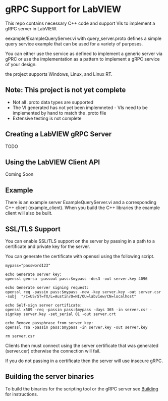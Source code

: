 # gRPC Support for LabVIEW

This repo contains necessary C++ code and support VIs to implement a gRPC server in LabVIEW.

eexample/ExampleQueryServer.vi with query_server.proto defines a simple query service example that can be used for a variety of purposes.  

You can either use the service as defined to implement a generic server via gPRC or use the implementation
as a pattern to implement a gRPC service of your design.

the project supports Windows, Linux, and Linux RT.

## Note: This project is not yet complete
* Not all .proto data types are supported
* The VI generated has not yet been implemneted - VIs need to be implemented by hand to match the .proto file
* Extensive testing is not complete

## Creating a LabVIEW gRPC Server

TODO

## Using the LabVIEW Client API

Coming Soon

## Example

There is an example server ExampleQueryServer.vi and a corresponding C++ client (example_client).
When you build the C++ libraries the example client will also be built.

## SSL/TLS Support

You can enable SSL/TLS support on the server by passing in a path to a certificate and private key for the server.

You can generate the certificate with openssl using the following script.

```
mypass="password123"

echo Generate server key:
openssl genrsa -passout pass:$mypass -des3 -out server.key 4096

echo Generate server signing request:
openssl req -passin pass:$mypass -new -key server.key -out server.csr -subj  "/C=US/ST=TX/L=Austin/O=NI/OU=labview/CN=localhost"

echo Self-sign server certificate:
openssl x509 -req -passin pass:$mypass -days 365 -in server.csr -signkey server.key -set_serial 01 -out server.crt

echo Remove passphrase from server key:
openssl rsa -passin pass:$mypass -in server.key -out server.key

rm server.csr
```

Clients then must connect using the server certificate that was generated (server.cer) otherwise the connection will fail.

If you do not passing in a certificate then the server will use insecure gRPC.

## Building the server binaries
To build the binaries for the scripting tool or the gRPC server see [Building](src/Building.md) for instructions.

